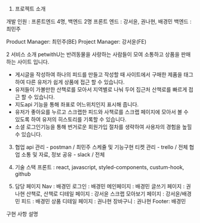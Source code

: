1. 프로젝트 소개

개발 인원 : 프론트엔드 4명, 백엔드 2명
프론트 엔드 : 강서윤, 권나현, 배경민
백엔드 : 최민주

Product Manager: 최민주(BE)
Project Manager: 강서윤(FE)

2 서비스 소개
petwithU는 반려동물을 사랑하는 사람들이 모여 소통하고 상품을 판매하는 사이트 입니다.

- 게시글을 작성하여 하나의 피드를 만들고 작성할 때 사이트에서 구매한 제품을 태그하여 다른 유저가 쉽게 상품에 접근 할 수 있습니다.
- 유저들이 가볼만한 산책로를 모아서 지역별로 나눠 두어 집근처 산책로를 빠르게 접근 할 수 있습니다.
- 지도api 기능을 통해 좌표로 어느위치인지 표시해 줍니다.
- 유저가 좋아요를 누르고 스크랩한 피드와 사책로를 스크랩 페이지에 모아서 볼 수 있도록 하여 유저의 히스토리를 기록할 수 있습니다.
- 소셜 로그인기능을 통해 번거로운 회원가입 절차를 생략하여 사용자의 경험을 높힐 수 있습니다.

3. 협업
api 관리 - postman / 최민주
스케쥴 및 기능구현 티켓 관리 - trello / 전체
협업 소통 및 자료, 정보 공유 - slack / 전체

4. 기술 스택
프론트 : react, javascript, styled-components, custum-hook, github

5. 담당 페이지
Nav : 배경민
로그인 : 배경민
메인페이지 : 배경민
글쓰기 페이지 : 권나현
산책로, 산책로 디테일 페이지 : 강서윤
스크랩 모아보기 페이지 : 강서윤/배경민
피드 : 배경민
상품 디테일 페이지 : 권나현
장바구니 : 권나현
Footer: 배경민

구현 사항 설명



